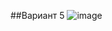##Вариант 5
![image](https://github.com/Introvert975/lab2/assets/124875856/4ce4b12c-69bc-400b-bb31-6313d41f89be)
